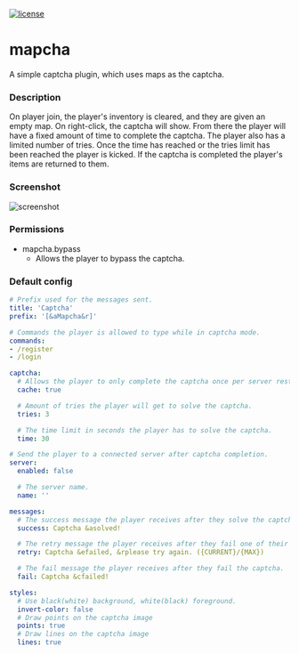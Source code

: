 [![license](https://img.shields.io/github/license/mashape/apistatus.svg) ](LICENSE)

# mapcha
A simple captcha plugin, which uses maps as the captcha.

### Description
On player join, the player's inventory is cleared, and they are given an empty map. On right-click, the captcha will show. From there the player will have a fixed amount of time to complete the captcha. The player also has a limited number of tries. Once the time has reached or the tries limit has been reached the player is kicked. If the captcha is completed the player's items are returned to them.

### Screenshot
![screenshot](https://i.imgur.com/2gK9mEV.png)

### Permissions
* mapcha.bypass
    * Allows the player to bypass the captcha.

### Default config
```yaml
# Prefix used for the messages sent.
title: 'Captcha'
prefix: '[&aMapcha&r]'

# Commands the player is allowed to type while in captcha mode.
commands:
- /register
- /login

captcha:
  # Allows the player to only complete the captcha once per server restart.
  cache: true

  # Amount of tries the player will get to solve the captcha.
  tries: 3

  # The time limit in seconds the player has to solve the captcha.
  time: 30

# Send the player to a connected server after captcha completion.
server:
  enabled: false

  # The server name.
  name: ''

messages:
  # The success message the player receives after they solve the captcha.
  success: Captcha &asolved!

  # The retry message the player receives after they fail one of their tries.
  retry: Captcha &efailed, &rplease try again. ({CURRENT}/{MAX})

  # The fail message the player receives after they fail the captcha.
  fail: Captcha &cfailed!

styles:
  # Use black(white) background, white(black) foreground.
  invert-color: false
  # Draw points on the captcha image
  points: true
  # Draw lines on the captcha image
  lines: true
```
